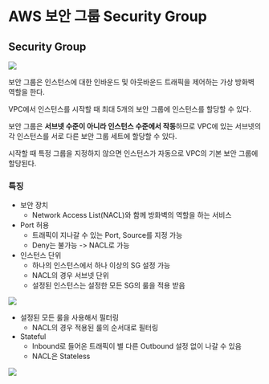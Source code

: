 # AWS 보안 그룹 Security Group

## Security Group

![](https://user-images.githubusercontent.com/28394879/136934211-085a6871-2ff6-423d-b208-88e55945c45f.png)

보안 그룹은 인스턴스에 대한 인바운드 및 아웃바운드 트래픽을 제어하는 가상 방화벽 역할을 한다.  
  
VPC에서 인스턴스를 시작할 때 최대 5개의 보안 그룹에 인스턴스를 할당할 수 있다.  
  
보안 그룹은 **서브넷 수준이 아니라 인스턴스 수준에서 작동**하므로 VPC에 있는 서브넷의 각 인스턴스를 서로 다른 보안 그룹 세트에 할당할 수 있다.
  
시작할 때 특정 그룹을 지정하지 않으면 인스턴스가 자동으로 VPC의 기본 보안 그룹에 할당된다.

### 특징

- 보안 장치
  - Network Access List(NACL)와 함께 방화벽의 역할을 하는 서비스
- Port 허용
  - 트래픽이 지나갈 수 있는 Port, Source를 지정 가능
  - Deny는 불가능 -> NACL로 가능
- 인스턴스 단위
  - 하나의 인스턴스에서 하나 이상의 SG 설정 가능
  - NACL의 경우 서브넷 단위
  - 설정된 인스턴스는 설정한 모든 SG의 룰을 적용 받음

![](https://user-images.githubusercontent.com/28394879/136935520-e5b45cb7-28e1-48e6-863f-02572c399284.png)

- 설정된 모든 룰을 사용해서 필터링
  - NACL의 경우 적용된 룰의 순서대로 필터링
- Stateful
  - Inbound로 들어온 트래픽이 별 다른 Outbound 설정 없이 나갈 수 있음
  - NACL은 Stateless

![](https://user-images.githubusercontent.com/28394879/136936510-05742607-16dc-4031-b1b4-972aa13cad5e.png)